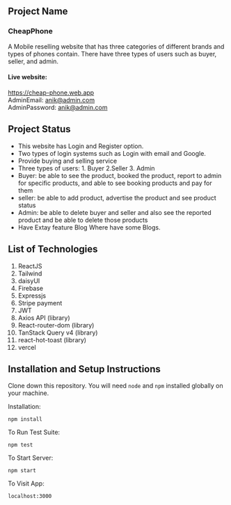 ## Project Name

### CheapPhone

A Mobile reselling website that has three categories of different brands and types of phones contain. There have three types of users such as buyer, seller, and admin.

#### Live website:
https://cheap-phone.web.app
<br/>
AdminEmail: anik@admin.com
<br/>
AdminPassword: anik@admin.com

## Project Status
* This website has Login and Register option.
* Two types of login systems such as Login with email and Google.
* Provide buying and selling service
* Three types of users: 1. Buyer 2.Seller 3. Admin
* Buyer: be able to see the product, booked the product, report to admin for specific products, and able to see booking products and pay for them
* seller: be able to add product, advertise the product and see product status
* Admin: be able to delete buyer and seller and also see the reported product and be able to delete those products
* Have Extay feature Blog Where have some Blogs.

## List of Technologies
1. ReactJS
2. Tailwind
3. daisyUI
3. Firebase
4. Expressjs
5. Stripe payment
6. JWT
7. Axios API (library)
8. React-router-dom (library)
9. TanStack Query v4 (library)
10. react-hot-toast (library)
11. vercel 

## Installation and Setup Instructions 

Clone down this repository. You will need `node` and `npm` installed globally on your machine.  

Installation:

`npm install`  

To Run Test Suite:  

`npm test`  

To Start Server:

`npm start`  

To Visit App:

`localhost:3000`  
